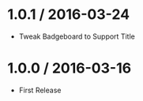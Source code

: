 # 1.0.1  / 2016-03-24

  * Tweak Badgeboard to Support Title

# 1.0.0  / 2016-03-16

  * First Release
